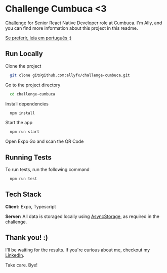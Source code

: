 
# Challenge Cumbuca <3

[Challenge](https://github.com/appcumbuca/desafios/blob/master/desafio-mobile.md) for Senior React Native Developer role at Cumbuca. I'm Ally, and you can find more information about this project in this readme.

[Se preferir, leia em português ;)](https://github.com/allyfx/challenge-cumbuca/github/README-PT.md)

## Run Locally

Clone the project

```bash
  git clone git@github.com:allyfx/challenge-cumbuca.git
```

Go to the project directory

```bash
  cd challenge-cumbuca
```

Install dependencies

```bash
  npm install
```

Start the app

```bash
  npm run start
```

Open Expo Go and scan the QR Code




## Running Tests

To run tests, run the following command

```bash
  npm run test
```


## Tech Stack

**Client:** Expo, Typescript

**Server:** All data is storaged locally using [AsyncStorage](https://docs.expo.dev/versions/latest/sdk/async-storage/), as required in the challenge.


## Thank you! :)
I'll be waiting for the results. If you're curious about me, checkout my [LinkedIn](https://www.linkedin.com/in/aliciafoureaux/).

Take care. Bye!